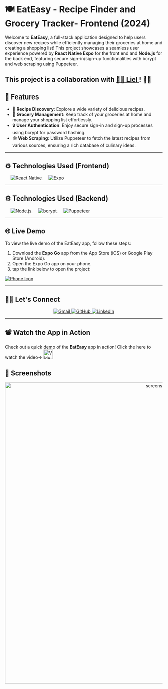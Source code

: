 # 🍽️ EatEasy - Recipe Finder and Grocery Tracker- Frontend (2024)

Welcome to **EatEasy**, a full-stack application designed to help users discover new recipes while efficiently managing their groceries at home and creating a shopping list! This project showcases a seamless user experience powered by **React Native Expo** for the front end and **Node.js** for the back end, featuring secure sign-in/sign-up functionalities with bcrypt and web scraping using Puppeteer.

This project is a collaboration with 
<a href="https://github.com/lielbsh/"> 
  💁‍♀️ Liel 
</a>! 🤝✨
---

## 🚀 Features

- 🍲 **Recipe Discovery**: Explore a wide variety of delicious recipes.
- 🛒 **Grocery Management**: Keep track of your groceries at home and manage your shopping list effortlessly.
- 🔒 **User Authentication**: Enjoy secure sign-in and sign-up processes using bcrypt for password hashing.
- 🕸️ **Web Scraping**: Utilize Puppeteer to fetch the latest recipes from various sources, ensuring a rich database of culinary ideas.

---

## ⚙️ Technologies Used (Frontend)

&emsp;
<a href="https://reactnative.dev/" target="_blank">
  <img alt="React Native" src="https://img.shields.io/badge/React%20Native-%2320232a.svg?style=for-the-badge&logo=reactnative&logoColor=61DAFB">
</a>
&emsp;
<a href="https://docs.expo.dev/" target="_blank">
  <img alt="Expo" src="https://img.shields.io/badge/Expo-1B1F29.svg?style=for-the-badge&logo=expo&logoColor=white">
</a>

---
## ⚙️ Technologies Used (Backend)

&emsp;
<a href="https://nodejs.org/" target="_blank">
  <img alt="Node.js" src="https://img.shields.io/badge/Node.js-339933.svg?style=for-the-badge&logo=node.js&logoColor=white">
</a>
&emsp;
<a href="https://www.npmjs.com/package/bcrypt" target="_blank">
  <img alt="bcrypt" src="https://img.shields.io/badge/bcrypt-%23333333.svg?style=for-the-badge&logo=security&logoColor=white">
</a>
&emsp;
<a href="https://pptr.dev/" target="_blank">
  <img alt="Puppeteer" src="https://img.shields.io/badge/Puppeteer-%23333.svg?style=for-the-badge&logo=puppeteer&logoColor=white">
</a>

---

## 🌐 Live Demo

To view the live demo of the EatEasy app, follow these steps:

1. Download the **Expo Go** app from the App Store (iOS) or Google Play Store (Android).
2. Open the Expo Go app on your phone.
3. tap the link below to open the project:<a href="https://expo.dev/preview/update?message=delete%20extra%20search%20file&updateRuntimeVersion=1.0.0&createdAt=2024-10-05T11%3A51%3A46.855Z&slug=exp&projectId=e76c7c83-ed39-4724-b829-b0f7aa398ec0&group=37206d83-287b-4281-a6ee-294d010c6bf3" >
  <img src="https://img.icons8.com/ios-filled/50/000000/iphone.png" alt="Phone Icon" style="vertical-align: middle;"/> 
</a>

---

## 🙋‍♂️ Let's Connect

<p align="center">
  <a href="mailto:your-email@example.com">
    <img src="https://img.icons8.com/bubbles/50/000000/gmail.png" alt="Gmail"/>
  </a>
  <a href="https://github.com/your-github-username">
    <img src="https://img.icons8.com/bubbles/50/000000/github.png" alt="GitHub"/>
  </a>
  <a href="https://www.linkedin.com/in/your-linkedin-username/">
    <img src="https://img.icons8.com/bubbles/50/000000/linkedin.png" alt="LinkedIn"/>
  </a>
</p>

<hr/> 

## 📽️ Watch the App in Action

Check out a quick demo of the **EatEasy** app in action! Click the here to watch the video->
<a href="https://www.canva.com/design/DAGSjbJRypY/6fDSlL1ze3VbRHsz3dUiTw/watch?utm_content=DAGSjbJRypY&utm_campaign=designshare&utm_medium=link&utm_source=editor" >
<img src="https://img.icons8.com/ios-filled/100/FF0000/circled-play.png"  style=";width:30px ;" alt="Video"/>
</a>
## 📸 Screenshots

 <div align="center">
  <img src="https://i.imgur.com/mmAzwHf.png" alt="screenshot" width="959"/>
</div>
